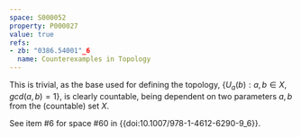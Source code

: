 ```yaml
---
space: S000052
property: P000027
value: true
refs:
- zb: "0386.54001"_6
  name: Counterexamples in Topology
---
```


This is trivial, as the base used for defining the topology, $\{U_a(b) : a,b \in X, gcd(a,b)=1\}$, is clearly countable, being dependent on two parameters $a,b$ from the (countable) set $X$.

See item #6 for space #60 in {{doi:10.1007/978-1-4612-6290-9_6}}.
